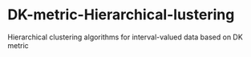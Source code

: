 # DK-metric-Hierarchical-lustering
Hierarchical clustering algorithms for interval-valued data based on DK metric

